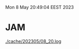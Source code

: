 Mon  8 May 20:49:04 EEST 2023
# JAM
<a href='./cache/202305/08_20.log'>./cache/202305/08_20.log</a>
